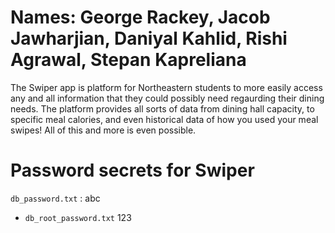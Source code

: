 # Names: George Rackey, Jacob Jawharjian, Daniyal Kahlid, Rishi Agrawal, Stepan Kapreliana

The Swiper app is platform for Northeastern students to more easily access any and all information that 
they could possibly need regaurding their dining needs. The platform provides all sorts of data from dining hall capacity, 
to specific meal calories, and even historical data of how you used your meal swipes! All of this and more is even possible.


# Password secrets for Swiper

`db_password.txt` : 
abc

- `db_root_password.txt`
123

